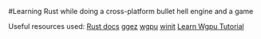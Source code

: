 #Learning Rust while doing a cross-platform bullet hell engine and a game

Useful resources used:
[Rust docs](https://doc.rust-lang.org/rust-by-example)
[ggez](https://github.com/ggez/ggez)
[wgpu](https://github.com/gfx-rs/wgpu)
[winit](https://github.com/rust-windowing/winit)
[Learn Wgpu Tutorial](https://sotrh.github.io/learn-wgpu/)
